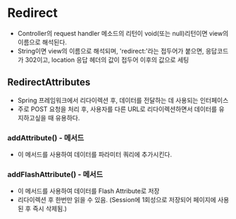 # Redirect 
* Controller의 request handler 메소드의 리턴이 void(또는 null)리턴이면  view의 이름으로 해석된다.
* String이면 view의 이름으로 해석되며, 'redirect:'라는 접두어가 붙으면, 응답코드가 302이고, location 응답 헤더의 값이 접두어 이후의 값으로 세팅

## RedirectAttributes
* Spring 프레임워크에서 리다이렉션 후, 데이터를 전달하는 데 사용되는 인터페이스
* 주로 POST 요청을 처리 후, 사용자를 다른 URL로 리다이렉션하면서 데이터를 유지하고싶을 때 유용하다.
### addAttribute() - 메서드
* 이 메서드를 사용하여 데이터를 파라미터 쿼리에 추가시킨다. 
### addFlashAttribute() - 메서드
* 이 메서드를 사용하여 데이터를 Flash Attribute로 저장
* 리다이렉션 후 한번만 읽을 수 있음. (Session에 1회성으로 저장되어 페이지에 사용된 후 즉시 삭제됨.)


